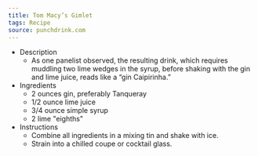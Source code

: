 ```yaml
---
title: Tom Macy’s Gimlet
tags: Recipe
source: punchdrink.com
---
```


- Description
	- As one panelist observed, the resulting drink, which requires muddling two lime wedges in the syrup, before shaking with the gin and lime juice, reads like a “gin Caipirinha.”
- Ingredients
	- 2 ounces gin, preferably Tanqueray
	- 1/2 ounce lime juice
	- 3/4 ounce simple syrup
	- 2 lime "eighths"
- Instructions
	- Combine all ingredients in a mixing tin and shake with ice.
	- Strain into a chilled coupe or cocktail glass.